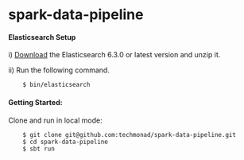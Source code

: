 # spark-data-pipeline

#### Elasticsearch Setup
  i) [Download](https://www.elastic.co/downloads/elasticsearch) the Elasticsearch 6.3.0 or latest version  and unzip it.

  ii) Run the following command.

        $ bin/elasticsearch
        
        

#### Getting Started:

 Clone and run in local mode:

        $ git clone git@github.com:techmonad/spark-data-pipeline.git
        $ cd spark-data-pipeline
        $ sbt run
                

